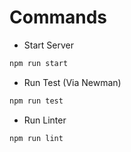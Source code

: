 # Commands
- Start Server
```bash
npm run start
```

- Run Test (Via Newman)
```bash
npm run test
```

- Run Linter
```bash
npm run lint
```